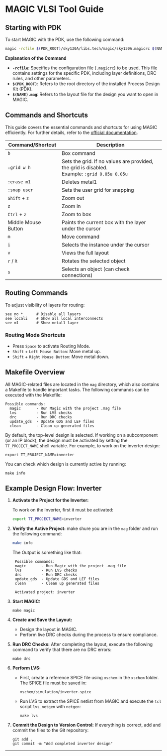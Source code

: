 # MAGIC VLSI Tool Guide

## Starting with PDK

To start MAGIC with the PDK, use the following command:

```bash
magic -rcfile $(PDK_ROOT)/sky130A/libs.tech/magic/sky130A.magicrc $(NAME).mag
```

**Explanation of the Command**

- **`-rcfile`**: Specifies the configuration file (`.magicrc`) to be used. This file contains settings for the specific PDK, including layer definitions, DRC rules, and other parameters.
- **`$(PDK_ROOT)`**: Refers to the root directory of the installed Process Design Kit (PDK).
- **`$(NAME).mag`**: Refers to the layout file for the design you want to open in MAGIC.

## Commands and Shortcuts


This guide covers the essential commands and shortcuts for using MAGIC efficiently. For further details, refer to the [official documentation](http://opencircuitdesign.com/magic/commandref/commands.html).

| Command/Shortcut       | Description                                                                                              |
| ---------------------- | -------------------------------------------------------------------------------------------------------- |
| `b`                    | Box command                                                                                            |
| `:grid w h`            | Sets the grid. If no values are provided, the grid is disabled.<br>Example: `:grid 0.05u 0.05u`         |
| `:erase m1`            | Deletes metal1                                                                                          |
| `:snap user`           | Sets the user grid for snapping                                                                         |
| `Shift` + `z`          | Zoom out                                                                                               |
| `z`                    | Zoom in                                                                                                |
| `Ctrl` + `z`           | Zoom to box                                                                                             |
| Middle Mouse Button    | Paints the current box with the layer under the cursor                                                  |
| `m`                    | Move command                                                                                           |
| `i`                    | Selects the instance under the cursor                                                                  |
| `v`                    | Views the full layout                                                                                  |
| `r` / `R`              | Rotates the selected object                                                                             |
| `s`                    | Selects an object (can check connections)                                                              |

## Routing Commands

To adjust visibility of layers for routing:
```
see no *      # Disable all layers
see locali    # Show all local interconnects
see m1        # Show metal1 layer
```

### Routing Mode Shortcuts
- Press `Space` to activate Routing Mode.
- `Shift` + `Left Mouse Button`: Move metal up.
- `Shift` + `Right Mouse Button`: Move metal down.



## Makefile Overview

All MAGIC-related files are located in the `mag` directory, which also contains a Makefile to handle important tasks. The following commands can be executed with the Makefile:

```
Possible commands:
  magic       - Run Magic with the project .mag file
  lvs         - Run LVS checks
  drc         - Run DRC checks
  update_gds  - Update GDS and LEF files
  clean       - Clean up generated files
```

By default, the top-level design is selected. If working on a subcomponent (or an IP block), the design must be activated by setting the `TT_PROJECT_NAME` shell variable. For example, to work on the inverter design:

```
export TT_PROJECT_NAME=inverter
```

You can check which design is currently active by running:
```
make info
```

## Example Design Flow: Inverter

1. **Activate the Project for the Inverter:**

    To work on the Inverter, first it must be activated:
   ```bash
   export TT_PROJECT_NAME=inverter
   ```

2. **Verify the Active Project:**
    make shure you are in the `mag` folder and run the following command:
   ```bash
   make info
   ```

   The Output is something like that:

   ```plaintext
    Possible commands:
    magic       - Run Magic with the project .mag file
    lvs         - Run LVS checks
    drc         - Run DRC checks
    update_gds  - Update GDS and LEF files
    clean       - Clean up generated files
  
    Activated project: inverter
   ```

3. **Start MAGIC:**
   ```
   make magic
   ```

4. **Create and Save the Layout:**
   - Design the layout in MAGIC.
   - Perform live DRC checks during the process to ensure compliance.

5. **Run DRC Checks:**
   After completing the layout, execute the following command to verify that there are no DRC errors:
   ```
   make drc
   ```

6. **Perform LVS:**
   - First, create a reference SPICE file using `xschem` in the `xschem` folder. The SPICE file must be saved in:
     ```
     xschem/simulation/inverter.spice
     ```
   - Run LVS to extract the SPICE netlist from MAGIC and execute the `tcl` script `lvs_netgen` with `netgen`:
     ```
     make lvs
     ```

7. **Commit the Design to Version Control:**
   If everything is correct, add and commit the files to the Git repository:
   ```
   git add .
   git commit -m "Add completed inverter design"
   ```

---

